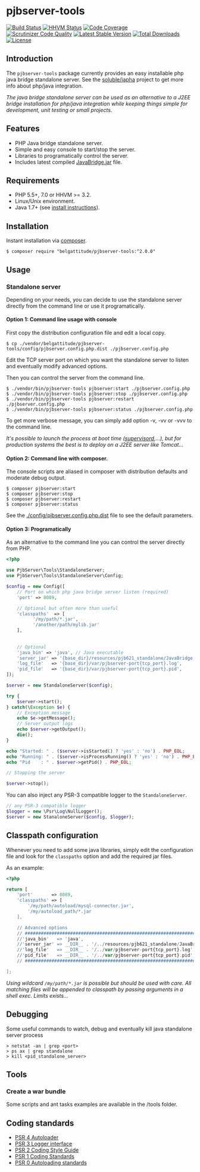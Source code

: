 # pjbserver-tools

[![Build Status](https://travis-ci.org/belgattitude/pjbserver-tools.svg?branch=master)](https://travis-ci.org/belgattitude/pjbserver-tools)
[![HHVM Status](http://hhvm.h4cc.de/badge/belgattitude/pjbserver-tools.png?style=flat)](http://hhvm.h4cc.de/package/belgattitude/pjbserver-tools)
[![Code Coverage](https://scrutinizer-ci.com/g/belgattitude/pjbserver-tools/badges/coverage.png?s=aaa552f6313a3a50145f0e87b252c84677c22aa9)](https://scrutinizer-ci.com/g/belgattitude/pjbserver-tools/)
[![Scrutinizer Code Quality](https://scrutinizer-ci.com/g/belgattitude/pjbserver-tools/badges/quality-score.png?b=master)](https://scrutinizer-ci.com/g/belgattitude/pjbserver-tools/?branch=master)
[![Latest Stable Version](https://poser.pugx.org/belgattitude/pjbserver-tools/v/stable.svg)](https://packagist.org/packages/belgattitude/pjbserver-tools)
[![Total Downloads](https://poser.pugx.org/belgattitude/pjbserver-tools/downloads.png)](https://packagist.org/packages/belgattitude/pjbserver-tools)
[![License](https://poser.pugx.org/belgattitude/pjbserver-tools/license.png)](https://packagist.org/packages/belgattitude/pjbserver-tools)


## Introduction

The `pjbserver-tools` package currently provides an easy installable php java bridge standalone server.
See the [soluble/japha](https://github.com/belgattitude/soluble-japha) project to get more info about php/java integration.

*The java bridge standalone server can be used as an alternative to a J2EE bridge installation 
for php/java integration while keeping things simple for development, unit testing or small projects.*     

## Features

- PHP Java bridge standalone server.
- Simple and easy console to start/stop the server. 
- Libraries to programatically control the server.
- Includes latest compiled [JavaBridge.jar](./resources/pjb621_standalone/JavaBridge.jar) file.

## Requirements

- PHP 5.5+, 7.0 or HHVM >= 3.2.
- Linux/Unix environment.
- Java 1.7+ (see [install instructions](./doc/install_java.md)).

## Installation
 
Instant installation via [composer](http://getcomposer.org/).

```console
$ composer require "belgattitude/pjbserver-tools:^2.0.0"
```

## Usage

### Standalone server

Depending on your needs, you can decide to use the standalone server directly from the command line or use it programatically.
 
#### Option 1: Command line usage with console

First copy the distribution configuration file and edit a local copy.

```console
$ cp ./vendor/belgattitude/pjbserver-tools/config/pjbserver.config.php.dist ./pjbserver.config.php
```

Edit the TCP server port on which you want the standalone server to listen and eventually modify advanced options.

Then you can control the server from the command line.

```console
$ ./vendor/bin/pjbserver-tools pjbserver:start ./pjbserver.config.php
$ ./vendor/bin/pjbserver-tools pjbserver:stop ./pjbserver.config.php
$ ./vendor/bin/pjbserver-tools pjbserver:restart ./pjbserver.config.php
$ ./vendor/bin/pjbserver-tools pjbserver:status ./pjbserver.config.php
```

To get more verbose message, you can simply add option -v, -vv or -vvv to the command line.

*It's possible to launch the process at boot time ([supervisord](http://supervisord.org/),...), but for production systems
the best is to deploy on a J2EE server like Tomcat...*


#### Option 2: Command line with composer.

The console scripts are aliased in composer with distribution defaults and moderate debug output.

```console
$ composer pjbserver:start 
$ composer pjbserver:stop 
$ composer pjbserver:restart 
$ composer pjbserver:status 
```

See the [./config/pjbserver.config.php.dist](./config/pjbserver.config.php.dist) file to see the default parameters. 

#### Option 3: Programatically

As an alternative to the command line you can control the server directly from PHP.

```php
<?php

use PjbServer\Tools\StandaloneServer;
use PjbServer\Tools\StandaloneServer\Config;

$config = new Config([
    // Port on which php java bridge server listen (required)
    'port' => 8089,

    // Optional but often more than useful
    'classpaths'  => [
          '/my/path/*.jar',
          '/another/path/mylib.jar'
    ],
    
   
    // Optional
    'java_bin' => 'java', // Java executable
    'server_jar' => '{base_dir}/resources/pjb621_standalone/JavaBridge.jar',
    'log_file'   => '{base_dir}/var/pjbserver-port{tcp_port}.log',
    'pid_file'   => '{base_dir}/var/pjbserver-port{tcp_port}.pid',
]);

$server = new StandaloneServer($config);

try {
    $server->start();
} catch(\Exception $e) {
    // Exception message
    echo $e->getMessage();
    // Server output logs
    echo $server->getOutput();
    die();
}

echo "Started: " . ($server->isStarted() ? 'yes' : 'no') . PHP_EOL;
echo "Running: " . ($server->isProcessRunning() ? 'yes' : 'no') . PHP_EOL;
echo "Pid    : " . $server->getPid() . PHP_EOL;

// Stopping the server

$server->stop();

```


You can also inject any PSR-3 compatible logger to the `StandaloneServer`.

```php
// any PSR-3 compatible logger
$logger = new \Psr\Log\NullLogger();
$server = new StanaloneServer($config, $logger);

```

## Classpath configuration

Whenever you need to add some java libraries, simply edit the configuration file and look for the
`classpaths` option and add the required jar files.

As an example:

```php
<?php

return [
    'port'       => 8089,
    'classpaths' => [
        '/my/path/autoload/mysql-connector.jar',
        '/my/autoload_path/*.jar
    ],

    // Advanced options
    // #########################################################################
    //'java_bin'   => 'java',
    //'server_jar' => __DIR__ . '/../resources/pjb621_standalone/JavaBridge.jar',
    //'log_file'   => __DIR__ . '/../var/pjbserver-port{tcp_port}.log',
    //'pid_file'   => __DIR__ . '/../var/pjbserver-port{tcp_port}.pid',
    // ##########################################################################

];
```

*Using wildcard `/my/path/*.jar` is possible but should be used with care. All matching files will be appended to classpath 
by passing arguments in a shell exec. Limits exists...*

## Debugging


Some useful commands to watch, debug and eventually kill java standalone server process

```shell
> netstat -an | grep <port>
> ps ax | grep standalone
> kill <pid_standalone_server>
```

## Tools

### Create a war bundle

Some scripts and ant tasks examples are available in the /tools folder.

## Coding standards

* [PSR 4 Autoloader](https://github.com/php-fig/fig-standards/blob/master/accepted/PSR-4-autoloader.md)
* [PSR 3 Logger interface](https://github.com/php-fig/fig-standards/blob/master/accepted/PSR-3-logger-interface.md)
* [PSR 2 Coding Style Guide](https://github.com/php-fig/fig-standards/blob/master/accepted/PSR-2-coding-style-guide.md)
* [PSR 1 Coding Standards](https://github.com/php-fig/fig-standards/blob/master/accepted/PSR-1-basic-coding-standard.md)
* [PSR 0 Autoloading standards](https://github.com/php-fig/fig-standards/blob/master/accepted/PSR-0.md)


